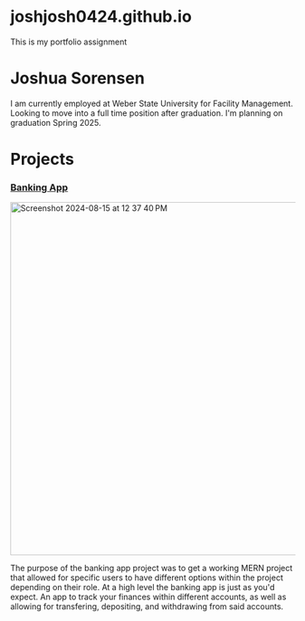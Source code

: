 # joshjosh0424.github.io
This is my portfolio assignment

<h1>Joshua Sorensen</h1>

<p>I am currently employed at Weber State University for Facility Management. Looking to move into a full time position after graduation. I'm planning on graduation Spring 2025.</p>
<h1>Projects</h1>

<h3><a href="./BankingApp" >Banking App</a></h3>
<img width="624" alt="Screenshot 2024-08-15 at 12 37 40 PM" src="https://github.com/user-attachments/assets/bank1">
<div>
  <p>
    The purpose of the banking app project was to get a working MERN project that allowed for specific users to have different options within the project depending on their role. At a high level the banking app is just as you'd expect. An app to track your finances within different accounts, as well as allowing for transfering, depositing, and withdrawing from said accounts.
  </p>
</div>

